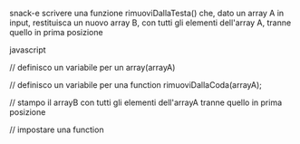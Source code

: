 snack-e
scrivere una funzione rimuoviDallaTesta() che, dato un array A in input, restituisca un nuovo array B, con tutti gli elementi dell'array A, tranne quello in prima posizione

javascript

// definisco un variabile per un array(arrayA)

// definisco un variabile per una function rimuoviDallaCoda(arrayA);

// stampo il arrayB con tutti gli elementi dell'arrayA tranne quello in prima posizione

// impostare una function 
